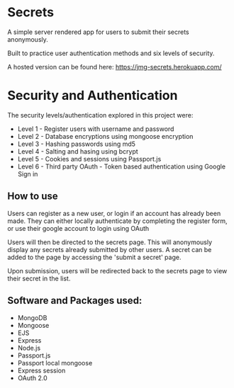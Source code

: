 # Secrets

A simple server rendered app for users to submit their secrets anonymously.[](https://whats.new/)

Built to practice user authentication methods and six levels of security.

A hosted version can be found here: https://jmg-secrets.herokuapp.com/

# Security and Authentication

The security levels/authentication explored in this project were:

-   Level 1 - Register users with username and password
-   Level 2 - Database encryptions using mongoose encryption
-   Level 3 - Hashing passwords using md5
-   Level 4 - Salting and hasing using bcrypt
-   Level 5 - Cookies and sessions using Passport.js
-   Level 6 - Third party OAuth - Token based authentication using Google Sign in

## How to use

Users can register as a new user, or login if an account has already been made.
They can either locally authenticate by completing the register form, or use their google account to login using OAuth

Users will then be directed to the secrets page. This will anonymously display any secrets already submitted by other users. A secret can be added to the page by accessing the 'submit a secret' page.

Upon submission, users will be redirected back to the secrets page to view their secret in the list.

## Software and Packages used:

-   MongoDB
-   Mongoose
-   EJS
-   Express
-   Node.js
-   Passport.js
-   Passport local mongoose
-   Express session
-   OAuth 2.0

